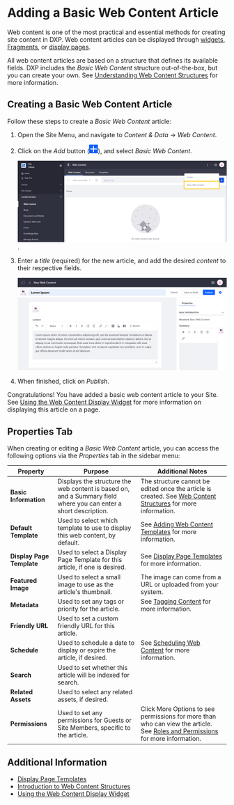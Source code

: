 # Adding a Basic Web Content Article

Web content is one of the most practical and essential methods for creating site content in DXP. Web content articles can be displayed through [widgets](../../../site-building/displaying-content/using-the-web-content-display-widget/web-content-display.md), [Fragments](../../../site-building/displaying-content/using_fragments.html), or [display pages](../../../site-building/displaying-content/using-display-page-templates/creating-a-display-page-template.md).

All web content articles are based on a structure that defines its available fields. DXP includes the _Basic Web Content_ structure out-of-the-box, but you can create your own. See [Understanding Web Content Structures](../web-content-structures/understanding-web-content-structures.md) for more information.

## Creating a Basic Web Content Article

Follow these steps to create a _Basic Web Content_ article:

1. Open the Site Menu, and navigate to _Content & Data_ → _Web Content_.

1. Click on the *Add* button (![Add icon](../../../images/icon-add.png)), and select _Basic Web Content_.

    ![The Web Content administration page.](./adding-a-basic-web-content-article/images/01.png).

1. Enter a *title* (required) for the new article, and add the desired *content* to their respective fields.

    ![The edit screen for a new web content article.](./adding-a-basic-web-content-article/images/02.png)

1. When finished, click on _Publish_.

Congratulations! You have added a basic web content article to your Site. See [Using the Web Content Display Widget](../../../site-building/displaying-content/using-the-web-content-display-widget.md) for more information on displaying this article on a page.

## Properties Tab

When creating or editing a _Basic Web Content_ article, you can access the following options via the _Properties_ tab in the sidebar menu:

| **Property** | **Purpose** | **Additional Notes** |
| --- | --- | --- |
| **Basic Information** | Displays the structure the web content is based on, and a Summary field where you can enter a short description. | The structure cannot be edited once the article is created. See [Web Content Structures](../web-content-structures/understanding-web-content-structures.md) for more information. |
| **Default Template** | Used to select which template to use to display this web content, by default. | See [Adding Web Content Templates](../web-content-templates/creating-web-content-templates.md) for more information. |
| **Display Page Template** | Used to select a Display Page Template for this article, if one is desired. | See [Display Page Templates](../../../site-building/displaying-content/using-fragments/using-display-page-templates/creating-a-display-page-template.md) for more information. |
| **Featured Image** | Used to select a small image to use as the article's thumbnail. | The image can come from a URL or uploaded from your system. |
| **Metadata** | Used to set any tags or priority for the article. | See [Tagging Content](../../tags_and_categories.html) for more information. |
| **Friendly URL** | Used to set a custom friendly URL for this article. | |
| **Schedule** | Used to schedule a date to display or expire the article, if desired. | See [Scheduling Web Content](https://help.liferay.com/hc/en-us/articles/360029042011-Scheduling-Web-Content-Publication) for more information. |
| **Search** | Used to set whether this article will be indexed for search. | |
| **Related Assets** | Used to select any related assets, if desired. | |
| **Permissions** | Used to set any permissions for Guests or Site Members, specific to the article. | Click More Options to see permissions for more than who can view the article. See [Roles and Permissions](../../../users-and-permissions/roles-and-permissions/understanding-roles-and-permissions.md) for more information. |

## Additional Information

* [Display Page Templates](../../../site-building/displaying-content/using-display-page-templates/creating-a-display-page-template.md)
* [Introduction to Web Content Structures](../web-content-structures/understanding-web-content-structures.md)
* [Using the Web Content Display Widget](../../../site-building/displaying-content/using-the-web-content-display-widget.md)

